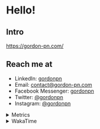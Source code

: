 # Hello!

## Intro

<https://gordon-pn.com/>

## Reach me at

- LinkedIn: [gordonpn](https://www.linkedin.com/in/gordonpn/)
- Email: [contact@gordon-pn.com](mailto:contact@gordon-pn.com)
- Facebook Messenger: [gordonpn](https://www.messenger.com/t/Gordonpn)
- Twitter: [@gordonpn](https://twitter.com/Gordonpn)
- Instagram: [@gordonpn](https://www.instagram.com/gordonpn/)

<details>
  <summary>Metrics</summary>

  <img align="center" src="https://github.com/gordonpn/gordonpn/blob/master/github-metrics.svg" alt="GitHub Metrics">

</details>

<details>
  <summary>WakaTime</summary>

  <!--START_SECTION:waka-->
📊 **This Week I Spent My Time On** 

```text
💬 Programming Languages: 
Other                    17 hrs 33 mins      ███████████████████░░░░░░   75.45 % 
Java                     3 hrs 48 mins       ████░░░░░░░░░░░░░░░░░░░░░   16.38 % 
CSV                      38 mins             █░░░░░░░░░░░░░░░░░░░░░░░░   02.77 % 
Markdown                 32 mins             █░░░░░░░░░░░░░░░░░░░░░░░░   02.34 % 
TypeScript               28 mins             █░░░░░░░░░░░░░░░░░░░░░░░░   02.01 % 

🔥 Editors: 
Chrome                   8 hrs 51 mins       ██████████░░░░░░░░░░░░░░░   38.03 % 
IntelliJ IDEA            4 hrs 39 mins       █████░░░░░░░░░░░░░░░░░░░░   19.98 % 
Slack                    2 hrs 28 mins       ███░░░░░░░░░░░░░░░░░░░░░░   10.66 % 
iTerm2                   2 hrs 14 mins       ██░░░░░░░░░░░░░░░░░░░░░░░   09.61 % 
Messages                 1 hr 13 mins        █░░░░░░░░░░░░░░░░░░░░░░░░   05.23 % 
```


 Last Updated on 07/10/2025 10:25:44 UTC
<!--END_SECTION:waka-->
</details>
